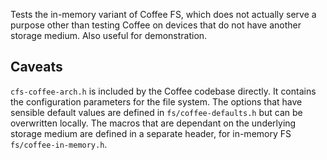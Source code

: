 Tests the in-memory variant of Coffee FS, which does not actually serve a purpose other than testing Coffee on devices that do not have another storage medium. Also useful for demonstration. 

## Caveats

`cfs-coffee-arch.h` is included by the Coffee codebase directly. It contains the configuration parameters for the file system. The options that have sensible default values are defined in `fs/coffee-defaults.h` but can be overwritten locally. The macros that are dependant on the underlying storage medium are defined in a separate header, for in-memory FS `fs/coffee-in-memory.h`.
